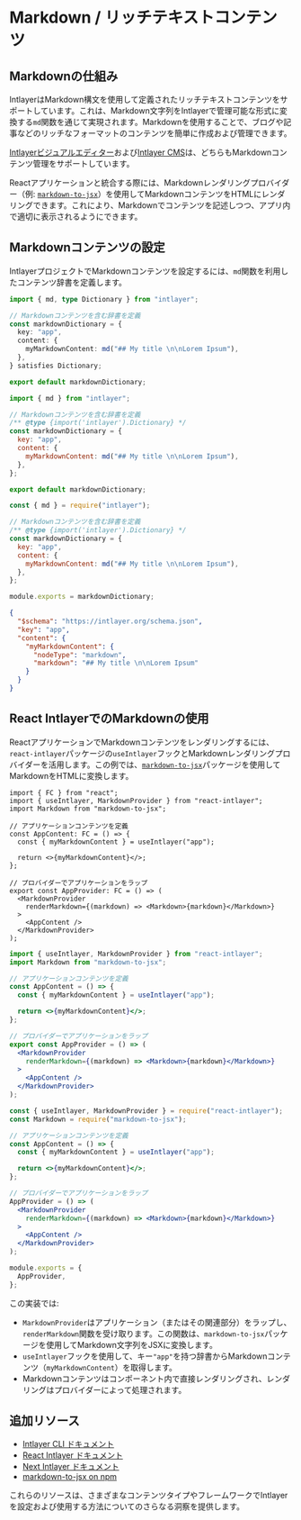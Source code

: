 # Markdown / リッチテキストコンテンツ

## Markdownの仕組み

IntlayerはMarkdown構文を使用して定義されたリッチテキストコンテンツをサポートしています。これは、Markdown文字列をIntlayerで管理可能な形式に変換する`md`関数を通じて実現されます。Markdownを使用することで、ブログや記事などのリッチなフォーマットのコンテンツを簡単に作成および管理できます。

[Intlayerビジュアルエディター](https://github.com/aymericzip/intlayer/blob/main/docs/ja/intlayer_visual_editor.md)および[Intlayer CMS](https://github.com/aymericzip/intlayer/blob/main/docs/ja/intlayer_CMS.md)は、どちらもMarkdownコンテンツ管理をサポートしています。

Reactアプリケーションと統合する際には、Markdownレンダリングプロバイダー（例: [`markdown-to-jsx`](https://www.npmjs.com/package/markdown-to-jsx)）を使用してMarkdownコンテンツをHTMLにレンダリングできます。これにより、Markdownでコンテンツを記述しつつ、アプリ内で適切に表示されるようにできます。

## Markdownコンテンツの設定

IntlayerプロジェクトでMarkdownコンテンツを設定するには、`md`関数を利用したコンテンツ辞書を定義します。

```typescript fileName="markdownDictionary.content.ts" contentDeclarationFormat="typescript"
import { md, type Dictionary } from "intlayer";

// Markdownコンテンツを含む辞書を定義
const markdownDictionary = {
  key: "app",
  content: {
    myMarkdownContent: md("## My title \n\nLorem Ipsum"),
  },
} satisfies Dictionary;

export default markdownDictionary;
```

```javascript fileName="markdownDictionary.content.mjs" contentDeclarationFormat="esm"
import { md } from "intlayer";

// Markdownコンテンツを含む辞書を定義
/** @type {import('intlayer').Dictionary} */
const markdownDictionary = {
  key: "app",
  content: {
    myMarkdownContent: md("## My title \n\nLorem Ipsum"),
  },
};

export default markdownDictionary;
```

```javascript fileName="markdownDictionary.content.cjs" contentDeclarationFormat="commonjs"
const { md } = require("intlayer");

// Markdownコンテンツを含む辞書を定義
/** @type {import('intlayer').Dictionary} */
const markdownDictionary = {
  key: "app",
  content: {
    myMarkdownContent: md("## My title \n\nLorem Ipsum"),
  },
};

module.exports = markdownDictionary;
```

```json fileName="markdownDictionary.content.json" contentDeclarationFormat="json"
{
  "$schema": "https://intlayer.org/schema.json",
  "key": "app",
  "content": {
    "myMarkdownContent": {
      "nodeType": "markdown",
      "markdown": "## My title \n\nLorem Ipsum"
    }
  }
}
```

## React IntlayerでのMarkdownの使用

ReactアプリケーションでMarkdownコンテンツをレンダリングするには、`react-intlayer`パッケージの`useIntlayer`フックとMarkdownレンダリングプロバイダーを活用します。この例では、[`markdown-to-jsx`](https://www.npmjs.com/package/markdown-to-jsx)パッケージを使用してMarkdownをHTMLに変換します。

```tsx fileName="App.tsx" codeFormat="typescript"
import { FC } from "react";
import { useIntlayer, MarkdownProvider } from "react-intlayer";
import Markdown from "markdown-to-jsx";

// アプリケーションコンテンツを定義
const AppContent: FC = () => {
  const { myMarkdownContent } = useIntlayer("app");

  return <>{myMarkdownContent}</>;
};

// プロバイダーでアプリケーションをラップ
export const AppProvider: FC = () => (
  <MarkdownProvider
    renderMarkdown={(markdown) => <Markdown>{markdown}</Markdown>}
  >
    <AppContent />
  </MarkdownProvider>
);
```

```jsx fileName="App.jsx" codeFormat="esm"
import { useIntlayer, MarkdownProvider } from "react-intlayer";
import Markdown from "markdown-to-jsx";

// アプリケーションコンテンツを定義
const AppContent = () => {
  const { myMarkdownContent } = useIntlayer("app");

  return <>{myMarkdownContent}</>;
};

// プロバイダーでアプリケーションをラップ
export const AppProvider = () => (
  <MarkdownProvider
    renderMarkdown={(markdown) => <Markdown>{markdown}</Markdown>}
  >
    <AppContent />
  </MarkdownProvider>
);
```

```jsx fileName="App.jsx" codeFormat="commonjs"
const { useIntlayer, MarkdownProvider } = require("react-intlayer");
const Markdown = require("markdown-to-jsx");

// アプリケーションコンテンツを定義
const AppContent = () => {
  const { myMarkdownContent } = useIntlayer("app");

  return <>{myMarkdownContent}</>;
};

// プロバイダーでアプリケーションをラップ
AppProvider = () => (
  <MarkdownProvider
    renderMarkdown={(markdown) => <Markdown>{markdown}</Markdown>}
  >
    <AppContent />
  </MarkdownProvider>
);

module.exports = {
  AppProvider,
};
```

この実装では:

- `MarkdownProvider`はアプリケーション（またはその関連部分）をラップし、`renderMarkdown`関数を受け取ります。この関数は、`markdown-to-jsx`パッケージを使用してMarkdown文字列をJSXに変換します。
- `useIntlayer`フックを使用して、キー`"app"`を持つ辞書からMarkdownコンテンツ（`myMarkdownContent`）を取得します。
- Markdownコンテンツはコンポーネント内で直接レンダリングされ、レンダリングはプロバイダーによって処理されます。

## 追加リソース

- [Intlayer CLI ドキュメント](https://github.com/aymericzip/intlayer/blob/main/docs/ja/intlayer_cli.md)
- [React Intlayer ドキュメント](https://github.com/aymericzip/intlayer/blob/main/docs/ja/intlayer_with_create_react_app.md)
- [Next Intlayer ドキュメント](https://github.com/aymericzip/intlayer/blob/main/docs/ja/intlayer_with_nextjs_15.md)
- [markdown-to-jsx on npm](https://www.npmjs.com/package/markdown-to-jsx)

これらのリソースは、さまざまなコンテンツタイプやフレームワークでIntlayerを設定および使用する方法についてのさらなる洞察を提供します。
